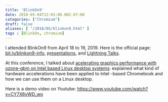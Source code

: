 ```yaml
---
title: 'BlinkOn9'
date: 2018-05-04T22:03:00.002-07:00
categories: ["Chromium"]
draft: false
aliases: [ "/2018/05/blinkon9.html" ]
tags : [BlinkOn, chromium]
---
```


I attended BlinkOn9 from April 18 to 19, 2019. Here is the official page: [bit.ly/blinkon9-info](http://bit.ly/blinkon9-info), p[resentations](https://docs.google.com/spreadsheets/d/1WrbTcTLskQBX1r4QIoEFUnZY1yPWT7cIYn-kvWCbelc/edit?ts=5ad688a5#gid=0), and [Lightning Talks](https://docs.google.com/spreadsheets/d/1DovPnWWSXuG8PRyN-HT7R9gZ4PLihly5ZepqZJ3vmAc/edit#gid=0).  
  
At this conference, I talked about [acelerating graphics performance with ozone-gbm on Intel based Linux desktop systems](https://docs.google.com/presentation/d/1o-a-DV43SnPPeyQodeMdbIqA05bRTNpZ3uidP2CBYeo/edit#slide=id.g38a9ffee37_0_0): explained what kind of hardware accelerations have been applied to Intel -based Chromebook and how we can use them on a Linux desktop.  
  
Here is a demo video on Youtube:
https://www.youtube.com/watch?v=CY7X6vWD_wo
